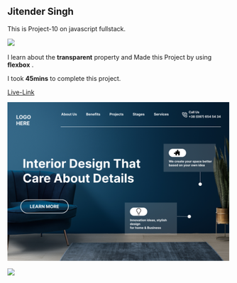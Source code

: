## Jitender Singh

This is Project-10 on javascript fullstack.

![](https://img.shields.io/badge/Technologies--used-Html%20Css-red)

I learn about the **transparent** property and Made this Project by using **flexbox** .


I took **45mins** to complete this project.

[Live-Link](https://interior-designs101.netlify.app/)

![](./10.png)

![](https://img.shields.io/badge/Hitesh%20choudhary-Learn%20code%20online-yellowgreen)


